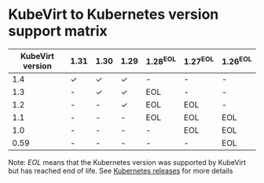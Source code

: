 # KubeVirt to Kubernetes version support matrix

| KubeVirt version | 1.31               | 1.30               | 1.29               | 1.28<sup>EOL</sup> | 1.27<sup>EOL</sup> | 1.26<sup>EOL</sup> |
|------------------|--------------------|--------------------|--------------------|--------------------|--------------------|--------------------|
|              1.4 | ✓                  | ✓                  | ✓                  | -                  | -                  | -                  |
|              1.3 | -                  | ✓                  | ✓                  | EOL                | -                  | -                  |
|              1.2 | -                  | -                  | ✓                  | EOL                | EOL                | -                  |
|              1.1 | -                  | -                  | -                  | EOL                | EOL                | EOL                |
|              1.0 | -                  | -                  | -                  | -                  | EOL                | EOL                |
|              0.59 | -                  | -                  | -                  | -                  | -                  | EOL                |


Note: _EOL_ means that the Kubernetes version was supported by KubeVirt but has reached end of life. See [Kubernetes releases](https://kubernetes.io/releases/) for more details
